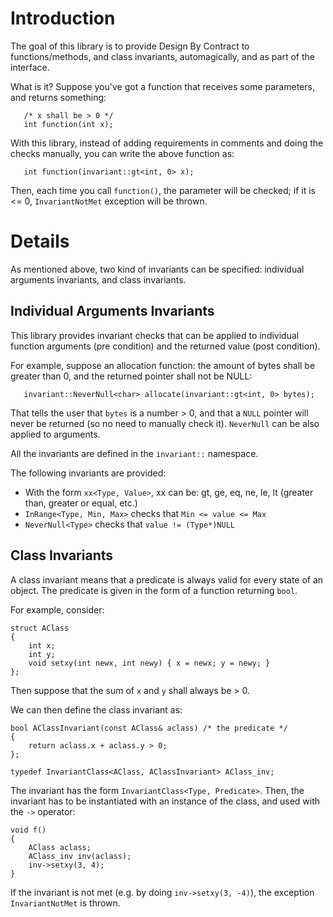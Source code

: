 # Introduction #

The goal of this library is to provide Design By Contract to functions/methods, and class invariants, automagically, and as part of the interface.

What is it? Suppose you've got a function that receives some parameters, and returns something:
```
   /* x shall be > 0 */
   int function(int x);
```

With this library, instead of adding requirements in comments and doing the checks manually, you can write the above function as:
```
   int function(invariant::gt<int, 0> x);
```

Then, each time you call `function()`, the parameter will be checked; if it is <= 0, `InvariantNotMet` exception will be thrown.

# Details #

As mentioned above, two kind of invariants can be specified: individual arguments invariants, and class invariants.

## Individual Arguments Invariants ##

This library provides invariant checks that can be applied to individual function arguments (pre condition) and the returned value (post condition).

For example, suppose an allocation function: the amount of bytes shall be greater than 0, and the returned pointer shall not be NULL:
```
   invariant::NeverNull<char> allocate(invariant::gt<int, 0> bytes);
```

That tells the user that `bytes` is a number > 0, and that a `NULL` pointer will never be returned (so no need to manually check it). `NeverNull` can be also applied to arguments.

All the invariants are defined in the `invariant::` namespace.

The following invariants are provided:
  * With the form `xx<Type, Value>`, xx can be: gt, ge, eq, ne, le, lt (greater than, greater or equal, etc.)
  * `InRange<Type, Min, Max>` checks that `Min <= value <= Max`
  * `NeverNull<Type>` checks that `value != (Type*)NULL`

## Class Invariants ##

A class invariant means that a predicate is always valid for every state of an object.
The predicate is given in the form of a function returning `bool`.

For example, consider:
```
struct AClass
{
    int x;
    int y;
    void setxy(int newx, int newy) { x = newx; y = newy; }
};
```

Then suppose that the sum of `x` and `y` shall always be > 0.

We can then define the class invariant as:
```
bool AClassInvariant(const AClass& aclass) /* the predicate */
{
    return aclass.x + aclass.y > 0;
};

typedef InvariantClass<AClass, AClassInvariant> AClass_inv;
```

The invariant has the form `InvariantClass<Type, Predicate>`.
Then, the invariant has to be instantiated with an instance of the class, and used with the `->` operator:
```
void f()
{
    AClass aclass;    
    AClass_inv inv(aclass);
    inv->setxy(3, 4);
}
```

If the invariant is not met (e.g. by doing `inv->setxy(3, -4)`), the exception `InvariantNotMet` is thrown.